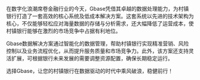 在数字化浪潮席卷金融行业的今天，Gbase凭借其卓越的数据处理能力，为村镇银行打造了一套高效的核心系统及低成本解决方案。这套系统以先进的技术架构为核心，不仅能够轻松应对海量数据的存储与分析需求，还大幅降低了运营成本，使村镇银行能够在激烈的市场竞争中占据有利地位。

Gbase数据解决方案通过智能化的数据管理，帮助村镇银行实现精准营销、风险控制以及业务流程优化，从而提升服务质量和市场竞争力。此外，该方案还支持灵活扩展，可根据银行未来发展的需要调整资源配置，确保长期稳定运行。

选择Gbase，让您的村镇银行在数据驱动的时代中乘风破浪，稳健前行！